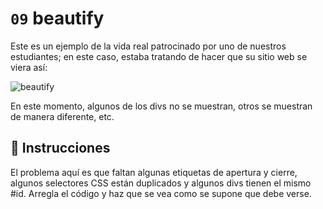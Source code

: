 # `09` beautify

Este es un ejemplo de la vida real patrocinado por uno de nuestros estudiantes; en este caso, estaba tratando de hacer que su sitio web se viera así:

![beautify](https://github.com/4GeeksAcademy/layouts-exercises/blob/master/.learn/assets/GxuRWC7.png?raw=true)

En este momento, algunos de los divs no se muestran, otros se muestran de manera diferente, etc.

## 📝 Instrucciones

El problema aquí es que faltan algunas etiquetas de apertura y cierre, algunos selectores CSS están duplicados y algunos divs tienen el mismo #id. Arregla el código y haz que se vea como se supone que debe verse.